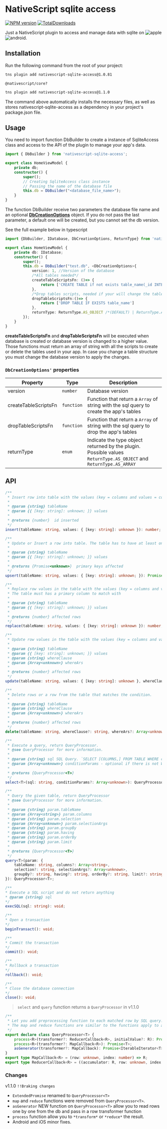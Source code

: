 # NativeScript sqlite access

[![NPM version][npm-image]][npm-url]
[![TotalDownloads][total-downloads-image]][npm-url]

[npm-image]:http://img.shields.io/npm/v/nativescript-sqlite-access.svg
[npm-url]:https://npmjs.org/package/nativescript-sqlite-access
[total-downloads-image]:http://img.shields.io/npm/dt/nativescript-sqlite-access.svg?label=total%20downloads

Just a NativeScript plugin to access and manage data with sqlite on ![apple](https://cdn3.iconfinder.com/data/icons/picons-social/57/16-apple-32.png) ![android](https://cdn4.iconfinder.com/data/icons/logos-3/228/android-32.png). 

## Installation

Run the following command from the root of your project:

```bash
tns plugin add nativescript-sqlite-access@1.0.81
```
`@nativescript/core?`

```bash
tns plugin add nativescript-sqlite-access@1.1.0
```
The command above automatically installs the necessary files, as well as stores nativescript-sqlite-access as a dependency in your project's package.json file.

## Usage 

You need to import function DbBuilder to create a instance of SqliteAccess class and access to the API of the plugin to manage your app's data.
	
```typescript
import { DbBuilder } from 'nativescript-sqlite-access';

export class HomeViewModel {
    private db;
    constructor() {
        super();
        // Creating SqliteAccess class instance
        // Passing the name of the database file
        this.db = DbBuilder("<database_file_name>");
    }
}
```

The function DbBuilder receive two parameters the database file name and an optional [**DbCreationOptions**](src/sqlite-access-common.ts#DbCreationOptions) object. If you do not pass the last parameter, a default one will be created, but you cannot set the db version.

See the full example below in typescript

```typescript
import {DbBuilder, IDatabase, DbCreationOptions, ReturnType} from 'nativescript-sqlite-access';

export class HomeViewModel {
    private db: IDatabase;
    constructor() {
        super();
        this.db = DbBuilder("test.db", <DbCreationOptions>{
            version: 1, //Version of the database
            /*All tables needed*/
            createTableScriptsFn: ()=> {
                return ['CREATE TABLE if not exists table_name(_id INTEGER PRIMARY KEY AUTOINCREMENT, column TEXT)'];
            },
            /*Drop tables scripts, needed if your will change the tables structure*/
            dropTableScriptsFn:()=> { 
                return ['DROP TABLE IF EXISTS table_name']
            },
            returnType: ReturnType.AS_OBJECT /*(DEFAULT) | ReturnType.AS_ARRAY*/
        });
    }
}
```

**createTableScriptsFn** and **dropTableScriptsFn** will be executed when database is created or database version is changed to a higher value. Those functions must return an array of string with all the scripts to create or delete the tables used in your app. In case you change a table structure you must change the database version to apply the changes.

### `DbCreationOptions'` properties

| Property | Type | Description |
| --- | --- | --- |
|version|`number`| Database version |
|createTableScriptsFn|`function`| Function that return a `Array` of string with the sql query to create the app's tables |
|dropTableScriptsFn|`function`| Function that return a `Array` of string with the sql query to drop the app's tables |
|returnType|`enum`| Indicate the type object returned by the plugin. Possible values `ReturnType.AS_OBJECT` and `ReturnType.AS_ARRAY` |

## API
```typescript
/**
 * Insert row into table with the values (key = columns and values = columns value)
 *
 * @param {string} tableName
 * @param {{ [key: string]: unknown; }} values
 *
 * @returns {number}  id inserted
 */
insert(tableName: string, values: { [key: string]: unknown }): number;
```
```typescript
/**
 * Update or Insert a row into table. The table has to have at least one primary key column
 *
 * @param {string} tableName
 * @param {{ [key: string]: unknown; }} values
 *
 * @returns {Promise<unknown>}  primary keys affected
 */
upsert(tableName: string, values: { [key: string]: unknown; }): Promise<unknown>;
```
```typescript
/**
 * Replace row values in the table with the values (key = columns and values = columns value).
 * The table must has a primary column to match with
 *
 * @param {string} tableName
 * @param {{ [key: string]: unknown; }} values
 *
 * @returns {number} affected rows
 */
replace(tableName: string, values: { [key: string]: unknown }): number;
```
```typescript
/**
 * Update row values in the table with the values (key = columns and values = columns value) to the matched row.
 *
 * @param {string} tableName
 * @param {{ [key: string]: unknown; }} values
 * @param {string} whereClause
 * @param {Array<unknown>} whereArs
 *
 * @returns {number} affected rows
 */
update(tableName: string, values: { [key: string]: unknown }, whereClause: string, whereArs: Array<unknown>): number;
```
```typescript
/**
 * Delete rows or a row from the table that matches the condition.
 *
 * @param {string} tableName
 * @param {string} whereClause
 * @param {Array<unknown>} whereArs
 *
 * @returns {number} affected rows
 */
delete(tableName: string, whereClause?: string, whereArs?: Array<unknown>): number;
```
```typescript
/**
 * Execute a query, return QueryProcessor.
 * @see QueryProcessor for more information.
 *
 * @param {string} sql SQL Query. `SELECT [COLUMNS,] FROM TABLE WHERE column1=? and column2=?`. WHERE clause can be omitted
 * @param {Array<unknown>} conditionParams - optional if there is not WHERE clause in the sql param
 *
 * @returns {QueryProcessor<T>}
 */
select<T>(sql: string, conditionParams?: Array<unknown>): QueryProcessor<T>;
```
```typescript
/**
 * Query the given table, return QueryProcessor
 * @see QueryProcessor for more information.
 *
 * @param {string} param.tableName
 * @param {Array<string>} param.columns
 * @param {string} param.selection
 * @param {Array<unknown>} param.selectionArgs
 * @param {string} param.groupBy
 * @param {string} param.having
 * @param {string} param.orderBy
 * @param {string} param.limit
 *
 * @returns {QueryProcessor<T>}
 */
query<T>(param: {
	tableName: string, columns?: Array<string>,
	selection?: string, selectionArgs?: Array<unknown>,
	groupBy?: string, having?: string, orderBy?: string, limit?: string
}): QueryProcessor<T>;
```
```typescript
/**
* Execute a SQL script and do not return anything
* @param {string} sql
*/
execSQL(sql: string): void;
```
```typescript
/**
* Open a transaction
*/
beginTransact(): void;
```
```typescript
/**
* Commit the transaction
*/
commit(): void;
```
```typescript
/**
* Rollback a transaction
*/
rollback(): void;
```
```typescript
/**
* Close the database connection
*/
close(): void;
```

> `select` and `query` function returns a `QueryProcessor` in  v1.1.0
```typescript
/**
 * Let you add preprocessing function to each matched row by SQL query.
 * The map and reduce functions are similar to the functions apply to an Array,
 */
export declare class QueryProcessor<T> {
    process<R>(transformer?: ReducerCallback<R>, initialValue?: R): Promise<T>;
	process<R>(transformer?: MapCallback<R>): Promise<T>;
    asGenerator(transformer?: MapCallback): Promise<IterableIterator<T>>;
}
export type MapCallback<R> = (row: unknown, index: number) => R;
export type ReducerCallback<R> = ((accumulator: R, row: unknown, index: number) => R);
```

### Changes

v1.1.0 `!!Braking changes`
- `ExtendedPromise` renamed to `QueryProcessor<T>`
- `map` and `reduce` functions were removed from `QueryProcessor<T>`.
- `asGenerator` NEW function on `QueryProcessor<T>` allow you to read rows one by one from the db and pass in a row transformer function
- `process` function allow you to `*transform*` or `*reduce*` the result.
- Android and iOS minor fixes.